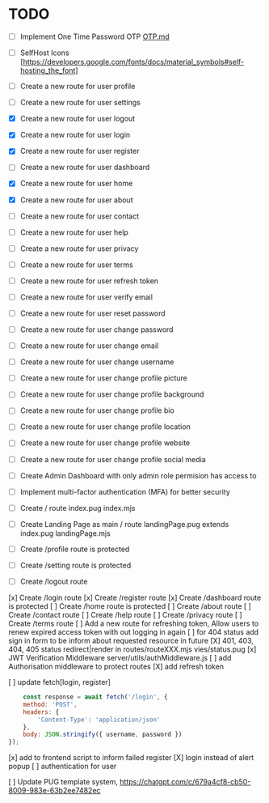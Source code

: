 # TODO

- [ ] Implement One Time Password OTP [OTP.md](./OTP.md)
- [ ] SelfHost Icons [https://developers.google.com/fonts/docs/material_symbols#self-hosting_the_font]

- [ ] Create a new route for user profile
- [ ] Create a new route for user settings

- [X] Create a new route for user logout
- [X] Create a new route for user login
- [X] Create a new route for user register

- [ ] Create a new route for user dashboard
- [X] Create a new route for user home
- [X] Create a new route for user about
- [ ] Create a new route for user contact
- [ ] Create a new route for user help
- [ ] Create a new route for user privacy
- [ ] Create a new route for user terms

- [ ] Create a new route for user refresh token
- [ ] Create a new route for user verify email
- [ ] Create a new route for user reset password
- [ ] Create a new route for user change password
- [ ] Create a new route for user change email
- [ ] Create a new route for user change username
- [ ] Create a new route for user change profile picture
- [ ] Create a new route for user change profile background
- [ ] Create a new route for user change profile bio
- [ ] Create a new route for user change profile location
- [ ] Create a new route for user change profile website
- [ ] Create a new route for user change profile social media
- [ ] Create Admin Dashboard with only admin role permision has access to
- [ ] Implement multi-factor authentication (MFA) for better security
- [ ] Create / route index.pug  index.mjs
- [ ] Create Landing Page as main / route landingPage.pug extends index.pug landingPage.mjs
- [ ] Create /profile route is protected
- [ ] Create /setting route is protected
- [ ] Create /logout route

[x] Create /login route
[x] Create /register route
[x] Create /dashboard route is protected
[ ] Create /home route is protected
[ ] Create /about route
[ ] Create /contact route
[ ] Create /help route
[ ] Create /privacy route
[ ] Create /terms route
[ ] Add a new route for refreshing token,
    Allow users to renew expired access token with out logging in again
[ ] for 404 status add sign in form to be inform about requested resource in future
[X] 401, 403, 404, 405 status redirect|render in routes/routeXXX.mjs vies/status.pug
[x] JWT Verification Middleware server/utils/authMiddleware.js
[ ] add Authorisation middleware to protect routes
[X] add refresh token

[ ] update fetch[login, register]

```js
    const response = await fetch('/login', {
    method: 'POST',
    headers: {
        'Content-Type': 'application/json'
    },
    body: JSON.stringify({ username, password })
});
```

[x] add to frontend script to inform failed register
[X] login instead of alert popup
[ ] authentication for user

[ ] Update PUG template system, <https://chatgpt.com/c/679a4cf8-cb50-8009-983e-63b2ee7482ec>
